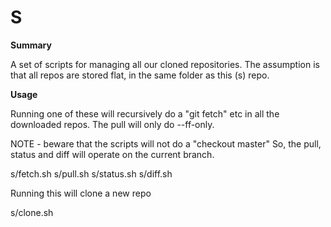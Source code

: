 # S

**Summary**

A set of scripts for managing all our cloned repositories.
The assumption is that all repos are stored flat, in the
same folder as this (s) repo.

**Usage**

Running one of these will recursively do a "git fetch" etc
in all the downloaded repos. The pull will only do --ff-only.

NOTE - beware that the scripts will not do a "checkout master"
So, the pull, status and diff will operate on the current branch.

  s/fetch.sh
  s/pull.sh
  s/status.sh
  s/diff.sh

Running this will clone a new repo

  s/clone.sh <repo>

